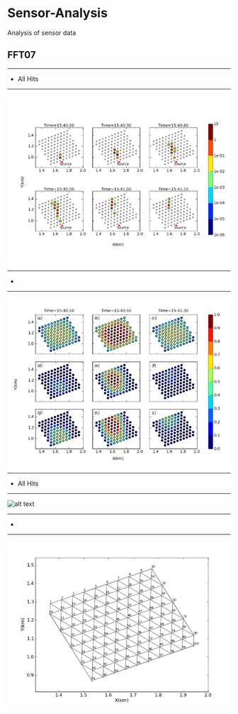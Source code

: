 

# Sensor-Analysis
Analysis of sensor data

## FFT07
------------------
* All Hits
------------------
![alt text](https://github.com/bchow1/Sensor-Analysis/blob/master/Examples/FFT07/FFT07_allHits.png "FFT07 All Hits")

------------------
* 
------------------
![alt text](https://github.com/bchow1/Sensor-Analysis/blob/master/Examples/FFT07/FFT07_fch.png "FFT07")

------------------
* All Hits
------------------
![alt text](https://github.com/bchow1/Sensor-Analysis/blob/master/Examples/FFT07/FFT07_fcsteps.png "FFT07")

------------------
* 
------------------
![alt text](https://github.com/bchow1/Sensor-Analysis/blob/master/Examples/FFT07/FFT07_mesh.png "FFT07")
